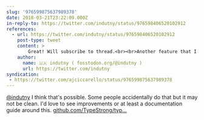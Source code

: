 ```yaml
---
slug: '976599875637989378'
date: 2018-03-21T23:22:09.000Z
in-reply-to: https://twitter.com/indutny/status/976598406520102912
references:
  - url: https://twitter.com/indutny/status/976598406520102912
    post-type: tweet
    content: >
        Great! Will subscribe to thread.<br><br>Another feature that I’d love to see is documenting dependencies if the main library inherits from them.
    author:
      name: 🇺🇦 indutny ( fosstodon.org/@indutny )
      url: https://twitter.com/indutny
syndication:
 - https://twitter.com/ajciccarello/status/976599875637989378
---
```


[@indutny](https://twitter.com/indutny) I think that's possible. Some people accidentally do that but it may not be clean. I'd love to see improvements or at least a documentation guide around this. [github.com/TypeStrong/typ…](https://github.com/TypeStrong/typedoc/issues/319)
